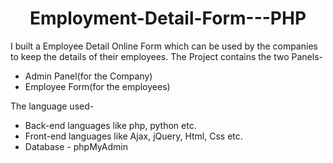 <h1 align="center">Employment-Detail-Form---PHP</h1>


I built a Employee Detail Online Form which can be used by the companies to keep the details of their employees.
The Project contains the two Panels-
- Admin Panel(for the Company)  
- Employee Form(for the employees)

The language used-
- Back-end languages like php, python etc.
- Front-end languages like Ajax, jQuery, Html, Css etc.
- Database - phpMyAdmin
